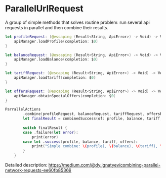 # ParallelUrlRequest

A group of simple methods that solves routine problem: run several api requests in parallel and then combine their results.

```swift
let profileRequest: (@escaping (Result<String, ApiError>) -> Void) -> Void = {
    apiManager.loadProfile(completion: $0)
}

let balanceRequest: (@escaping (Result<String, ApiError>) -> Void) -> Void = {
    apiManager.loadBalance(completion: $0)
}

let tariffRequest: (@escaping (Result<String, ApiError>) -> Void) -> Void = {
    apiManager.loadTariff(completion: $0)
}

let offersRequest: (@escaping (Result<String, ApiError>) -> Void) -> Void = {
    apiManager.obtainSpecialOffers(completion: $0)
}

ParrallelActions
        .combine(profileRequest, balanceRequest, tariffRequest, offersRequest) { profile, balance, tariff, offers in
        let finalResult = combinedSuccess(of: profile, balance, tariff, offers)
        
        switch finalResult {
        case .failure(let error):
            print(error)
        case let .success(profile, balance, tariff, offers):
            print("Simple combine: \(profile), \(balance), \(tariff), \(offers)")
        }
    }
```

Detailed description: https://medium.com/@dy.ignatyev/combining-parallel-network-requests-ee60fb85369

